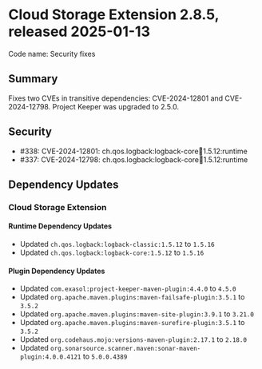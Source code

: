 # Cloud Storage Extension 2.8.5, released 2025-01-13

Code name: Security fixes

## Summary
Fixes two CVEs in transitive dependencies: CVE-2024-12801 and CVE-2024-12798.
Project Keeper was upgraded to 2.5.0.

## Security
* #338: CVE-2024-12801: ch.qos.logback:logback-core:jar:1.5.12:runtime
* #337: CVE-2024-12798: ch.qos.logback:logback-core:jar:1.5.12:runtime

## Dependency Updates

### Cloud Storage Extension

#### Runtime Dependency Updates

* Updated `ch.qos.logback:logback-classic:1.5.12` to `1.5.16`
* Updated `ch.qos.logback:logback-core:1.5.12` to `1.5.16`

#### Plugin Dependency Updates

* Updated `com.exasol:project-keeper-maven-plugin:4.4.0` to `4.5.0`
* Updated `org.apache.maven.plugins:maven-failsafe-plugin:3.5.1` to `3.5.2`
* Updated `org.apache.maven.plugins:maven-site-plugin:3.9.1` to `3.21.0`
* Updated `org.apache.maven.plugins:maven-surefire-plugin:3.5.1` to `3.5.2`
* Updated `org.codehaus.mojo:versions-maven-plugin:2.17.1` to `2.18.0`
* Updated `org.sonarsource.scanner.maven:sonar-maven-plugin:4.0.0.4121` to `5.0.0.4389`
